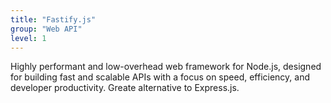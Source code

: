 ```yaml
---
title: "Fastify.js"
group: "Web API"
level: 1
---
```


Highly performant and low-overhead web framework for Node.js, designed for building fast and scalable APIs with a focus on speed, efficiency, and developer productivity. Greate alternative to Express.js.